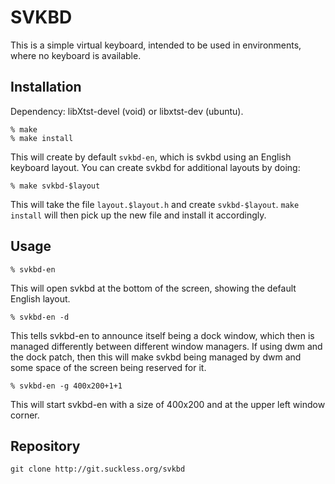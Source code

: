 SVKBD
=====
This is a simple virtual keyboard, intended to be used in environments,
where no keyboard is available.

Installation
------------

Dependency: libXtst-devel (void) or libxtst-dev (ubuntu).

	% make
	% make install

This will create by default `svkbd-en`, which is svkbd using an English
keyboard layout. You can create svkbd for additional layouts by doing:

	% make svkbd-$layout

This will take the file `layout.$layout.h` and create `svkbd-$layout`.
`make install` will then pick up the new file and install it accordingly.

Usage
-----

	% svkbd-en

This will open svkbd at the bottom of the screen, showing the default
English layout.

	% svkbd-en -d

This tells svkbd-en to announce itself being a dock window, which then
is managed differently between different window managers. If using dwm
and the dock patch, then this will make svkbd being managed by dwm and
some space of the screen being reserved for it.

	% svkbd-en -g 400x200+1+1

This will start svkbd-en with a size of 400x200 and at the upper left
window corner.

Repository
----------

	git clone http://git.suckless.org/svkbd

